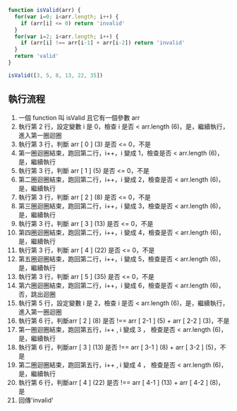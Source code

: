 ``` js
function isValid(arr) {
  for(var i=0; i<arr.length; i++) {
    if (arr[i] <= 0) return 'invalid'
  }
  for(var i=2; i<arr.length; i++) {
    if (arr[i] !== arr[i-1] + arr[i-2]) return 'invalid'
  }
  return 'valid'
}

isValid([3, 5, 8, 13, 22, 35])
```

## 執行流程
1. 一個 function 叫 isValid 且它有一個參數 arr  
2. 執行第 2 行，設定變數 i 是 0，檢查 i 是否 < arr.length (6)，是，繼續執行，進入第一圈迴圈  
3. 執行第 3 行，判斷 arr [ 0 ] (3) 是否 <= 0，不是
4. 第一圈迴圈結束，跑回第二行，i++，i 變成 1，檢查是否 < arr.length (6)，是，繼續執行
5. 執行第 3 行，判斷 arr [ 1 ] (5) 是否 <= 0，不是
6. 第二圈迴圈結束，跑回第二行，i++，i 變成 2，檢查是否 < arr.length (6)，是，繼續執行
7. 執行第 3 行，判斷 arr [ 2 ] (8) 是否 <= 0，不是
8. 第三圈迴圈結束，跑回第二行，i++，i 變成 3，檢查是否 < arr.length (6)，是，繼續執行
9. 執行第 3 行，判斷 arr [ 3 ] (13) 是否 <= 0，不是
10. 第四圈迴圈結束，跑回第二行，i++，i 變成 4，檢查是否 < arr.length (6)，是，繼續執行
11. 執行第 3 行，判斷 arr [ 4 ] (22) 是否 <= 0，不是
12. 第五圈迴圈結束，跑回第二行，i++，i 變成 5，檢查是否 < arr.length (6)，是，繼續執行
13. 執行第 3 行，判斷 arr [ 5 ] (35) 是否 <= 0，不是
14. 第六圈迴圈結束，跑回第二行，i++，i 變成 6，檢查是否 < arr.length (6)，否，跳出迴圈
15. 執行第 5 行，設定變數 i 是 2，檢查 i 是否 < arr.length (6)，是，繼續執行，進入第一圈迴圈
16. 執行第 6 行，判斷arr [ 2 ] (8) 是否 !== arr [ 2-1 ] (5) + arr [ 2-2 ] (3)，不是
17. 第一圈迴圈結束，跑回第五行，i++ , i 變成 3 ， 檢查是否 < arr.length (6)，是，繼續執行
18. 執行第 6 行，判斷arr [ 3 ] (13) 是否 !== arr [ 3-1 ] (8) + arr [ 3-2 ] (5)，不是
19. 第二圈迴圈結束，跑回第五行，i++ , i 變成 4 ， 檢查是否 < arr.length (6)，是，繼續執行
20. 執行第 6 行，判斷arr [ 4 ] (22) 是否 !== arr [ 4-1 ] (13) + arr [ 4-2 ] (8)，是
21. 回傳'invalid'